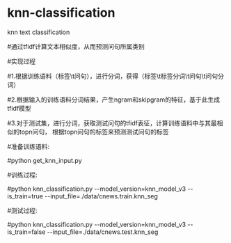 # knn-classification
knn text classification

#通过tfidf计算文本相似度，从而预测问句所属类别

#实现过程

#1.根据训练语料（标签\t问句），进行分词，获得（标签\t标签分词\t问句\t问句分词）

#2.根据输入的训练语料分词结果，产生ngram和skipgram的特征，基于此生成tfidf模型

#3.对于测试集，进行分词，获取测试问句的tfidf表征，计算训练语料中与其最相似的topn问句，
根据topn问句的标签来预测测试问句的标签

#准备训练语料:

#python get_knn_input.py

#训练过程:

#python knn_classification.py --model_version=knn_model_v3 --is_train=true --input_file=./data/cnews.train.knn_seg

#测试过程:

#python knn_classification.py --model_version=knn_model_v3 --is_train=false --input_file=./data/cnews.test.knn_seg
